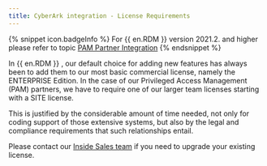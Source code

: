 ```yaml
---
title: CyberArk integration - License Requirements
---
```

{% snippet icon.badgeInfo %}
For {{ en.RDM }} version 2021.2. and higher please refer to topic [PAM Partner Integration](/kb/remote-desktop-manager/knowledge-base/pam-partner-integration/)
{% endsnippet %}  

In {{ en.RDM }} , our default choice for adding new features has always been to add them to our most basic commercial license, namely the ENTERPRISE Edition. In the case of our Privileged Access Management (PAM) partners, we have to require one of our larger team licenses starting with a SITE license.

This is justified by the considerable amount of time needed, not only for coding support of those extensive systems, but also by the legal and compliance requirements that such relationships entail.

Please contact our [Inside Sales team](mailto:sales@devolutions.net) if you need to upgrade your existing license.
